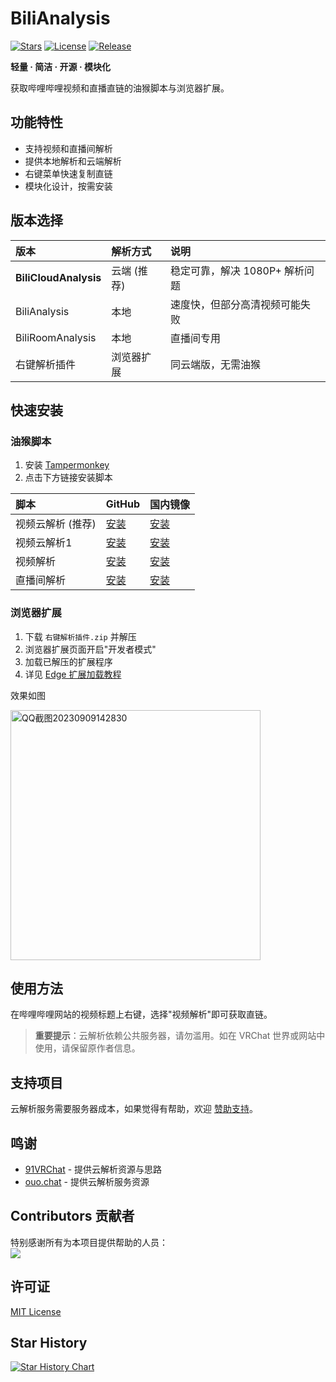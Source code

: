# BiliAnalysis

[![Stars](https://img.shields.io/github/stars/mmyo456/BiliAnalysis?style=flat-square)](https://github.com/mmyo456/BiliAnalysis/stargazers)
[![License](https://img.shields.io/github/license/mmyo456/BiliAnalysis?style=flat-square)](https://github.com/mmyo456/BiliAnalysis/blob/main/LICENSE)
[![Release](https://img.shields.io/github/v/release/mmyo456/BiliAnalysis?style=flat-square)](https://github.com/mmyo456/BiliAnalysis/releases/latest)

**轻量 · 简洁 · 开源 · 模块化**

获取哔哩哔哩视频和直播直链的油猴脚本与浏览器扩展。

## 功能特性

- 支持视频和直播间解析
- 提供本地解析和云端解析
- 右键菜单快速复制直链
- 模块化设计，按需安装

## 版本选择

| 版本 | 解析方式 | 说明 |
| :--- | :--- | :--- |
| **BiliCloudAnalysis** | 云端 (推荐) | 稳定可靠，解决 1080P+ 解析问题 |
| BiliAnalysis | 本地 | 速度快，但部分高清视频可能失败 |
| BiliRoomAnalysis | 本地 | 直播间专用 |
| 右键解析插件 | 浏览器扩展 | 同云端版，无需油猴 |

## 快速安装

### 油猴脚本

1. 安装 [Tampermonkey](https://www.tampermonkey.net/)
2. 点击下方链接安装脚本

| 脚本 | GitHub | 国内镜像 |
| :--- | :--- | :--- |
| 视频云解析 (推荐) | [安装](https://raw.githubusercontent.com/mmyo456/BiliAnalysis/main/BiliCloudAnalysis.user.js) | [安装](https://raw.gitmirror.com/mmyo456/BiliAnalysis/main/BiliCloudAnalysis.user.js) |
| 视频云解析1| [安装](https://raw.githubusercontent.com/mmyo456/BiliAnalysis/main/BiliCloudAnalysis_1.user.js) | [安装](https://raw.gitmirror.com/mmyo456/BiliAnalysis/main/BiliCloudAnalysis_1.user.js) |
| 视频解析 | [安装](https://raw.githubusercontent.com/mmyo456/BiliAnalysis/main/BiliAnalysis.user.js) | [安装](https://raw.gitmirror.com/mmyo456/BiliAnalysis/main/BiliAnalysis.user.js) |
| 直播间解析 | [安装](https://raw.githubusercontent.com/mmyo456/BiliAnalysis/main/BiliRoomAnalysis.user.js) | [安装](https://raw.gitmirror.com/mmyo456/BiliAnalysis/main/BiliRoomAnalysis.user.js) |

### 浏览器扩展

1. 下载 `右键解析插件.zip` 并解压
2. 浏览器扩展页面开启"开发者模式"
3. 加载已解压的扩展程序
4. 详见 [Edge 扩展加载教程](https://learn.microsoft.com/zh-cn/microsoft-edge/extensions-chromium/getting-started/extension-sideloading)
 
效果如图

<img src="https://github.com/mmyo456/BiliAnalysis/assets/70092715/27911680-9d0f-4f84-b849-22165381f6fa" alt="QQ截图20230909142830" width="400"> <br>

## 使用方法

在哔哩哔哩网站的视频标题上右键，选择"视频解析"即可获取直链。

> **重要提示**：云解析依赖公共服务器，请勿滥用。如在 VRChat 世界或网站中使用，请保留原作者信息。

## 支持项目

云解析服务需要服务器成本，如果觉得有帮助，欢迎 [赞助支持](https://www.ouo.chat/sponsor)。

## 鸣谢

- [91VRChat](https://www.91vrchat.com/) - 提供云解析资源与思路
- [ouo.chat](https://ouo.chat/) - 提供云解析服务资源

## Contributors 贡献者  
特别感谢所有为本项目提供帮助的人员：  
<a href="https://github.com/mmyo456/BiliAnalysis/graphs/contributors">
  <img src="https://contrib.rocks/image?repo=mmyo456/BiliAnalysis" />
</a>

## 许可证

[MIT License](https://github.com/mmyo456/BiliAnalysis/blob/main/LICENSE)

## Star History

[![Star History Chart](https://api.star-history.com/svg?repos=mmyo456/BiliAnalysis&type=Date)](https://star-history.com/#mmyo456/BiliAnalysis&Date)
